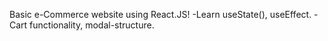 Basic e-Commerce website using React.JS!
-Learn useState(), useEffect.
-Cart functionality, modal-structure.
